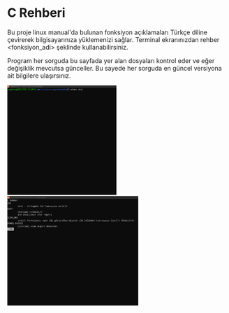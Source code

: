 # C Rehberi

Bu proje linux manual'da bulunan fonksiyon açıklamaları Türkçe diline çevirerek bilgisayarınıza yüklemenizi sağlar. Terminal ekranınızdan rehber <fonksiyon_adi> şeklinde kullanabilirsiniz. 

Program her sorguda bu sayfada yer alan dosyaları kontrol eder ve eğer değişiklik mevcutsa günceller. Bu sayede her sorguda en güncel versiyona ait bilgilere ulaşırsınız.


<img src="./img/rehber_img_1.png" width="250" height="250" />
<img src="./img/rehber_img_2.png" width="300" height="250" />
